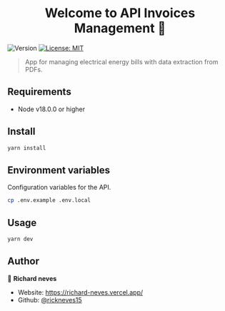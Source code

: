 <h1 align="center">Welcome to API Invoices Management 👋</h1>
<p>
  <img alt="Version" src="https://img.shields.io/badge/version-0.0.1-blue.svg?cacheSeconds=2592000" />
  <a href="#" target="_blank">
    <img alt="License: MIT" src="https://img.shields.io/badge/License-MIT-yellow.svg" />
  </a>
</p>

> App for managing electrical energy bills with data extraction from PDFs.

## Requirements

- Node v18.0.0 or higher

## Install

```sh
yarn install
```

## Environment variables

Configuration variables for the API.

```sh
cp .env.example .env.local
```

## Usage

```sh
yarn dev
```

## Author

👤 **Richard neves**

- Website: <https://richard-neves.vercel.app/>
- Github: [@rickneves15](https://github.com/rickneves15)
